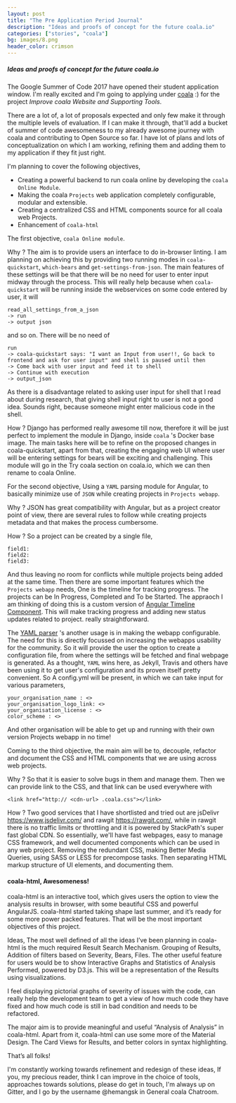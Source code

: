 ```yaml
---
layout: post
title: "The Pre Application Period Journal"
description: "Ideas and proofs of concept for the future coala.io"
categories: ["stories", "coala"]
bg: images/8.png
header_color: crimson
---
```


##### Ideas and proofs of concept for the future coala.io

The Google Summer of Code 2017 have opened their student application window. I'm really excited and I'm going to applying under [coala](http://coala.io) :) for the project _Improve coala Website and Supporting Tools_.

There are a lot of, a lot of proposals expected and only few make it through the multiple levels of evaluation. If I can make it through, that'll add a bucket of summer of code awesomeness to my already awesome journey with coala and contributing to Open Source so far. I have lot of plans and lots of conceptualization on which I am working, refining them and adding them to my application if they fit just right.

I'm planning to cover the following objectives, 
- Creating a powerful backend to run coala online by developing the ```coala Online Module```.
- Making the coala ```Projects``` web application completely configurable, modular and extensible.
- Creating a centralized CSS and HTML components source for all coala web Projects.
- Enhancement of ```coala-html```

The first objective, ```coala Online module```.

Why ? The aim is to provide users an interface to do in-browser linting. I am planning on achieving this by providing two running modes in ```coala-quickstart```, ```which-bears``` and ```get-settings-from-json```. The main features of these settings will be that there will be no need for user to enter input midway through the process. 
This will really help because when ```coala-quickstart``` will be running inside the webservices on some code entered by user, it will 
```
read_all_settings_from_a_json 
-> run 
-> output json
``` 
and so on. 
There will be no need of 
```
run 
-> coala-quickstart says: "I want an Input from user!!, Go back to frontend and ask for user input" and shell is paused until then 
-> Come back with user input and feed it to shell 
-> Continue with execution 
-> output_json
```
As there is a disadvantage related to asking user input for shell that I read about during research, that giving shell input right to user is not a good idea. Sounds right, because someone might enter malicious code in the shell.

How ? Django has performed really awesome till now, therefore it will be just perfect to implement the module in Django, inside ```coala``` 's Docker base image. The main tasks here will be to refine on the proposed changes in coala-quickstart, apart from that, creating the engaging web UI where user will be entering settings for bears will be exciting and challenging. This module will go in the Try coala section on coala.io, which we can then rename to coala Online.

For the second objective, Using a ```YAML``` parsing module for Angular, to basically minimize use of ```JSON``` while creating projects in ```Projects webapp```. 

Why ? JSON has great compatibility with Angular, but as a project creator point of view, there are several rules to follow while creating projects metadata and that makes the process cumbersome. 

How ? So a project can be created by a single file,
```
field1: 
field2: 
field3:
```
And thus leaving no room for conflicts while multiple projects being added at the same time. Then there are some important features which the ```Projects webapp``` needs, One is the timeline for tracking progress. The projects can be In Progress, Completed and To be Started. The appraoch I am thinking of doing this is a custom version of [Angular Timeline Component](http://rp.js.org/angular-timeline/example/index.html). This will make tracking progress and adding new status updates related to project. really straightforward.

The [YAML parser](https://nodeca.github.io/js-yaml/) 's another usage is in making the webapp configurable. 
The need for this is directly focussed on increasing the webapps usability  for the community. So it will provide the user the option to create a configuration file, from where the settings will be fetched and final webpage is generated. As a thought, ```YAML``` wins here, as Jekyll, Travis and others have been using it to get user's configuration and its proven itself pretty convenient. 
So A config.yml will be present, in which we can take input for various parameters, 
```
your_organisation_name : <>
your_organisation_logo_link: <>
your_organisation_license : <>
color_scheme : <>
```
And other organisation will be able to get up and running with their own version Projects webapp in no time!

Coming to the third objective, the main aim will be to, decouple, refactor and document the CSS and HTML components that we are using across web projects.

Why ? So that it is easier to solve bugs in them and manage them. Then we can provide link to the CSS, and that link can be used everywhere with 
```
<link href="http:// <cdn-url> .coala.css"></link>
```
How ? Two good services that I have shortlisted and tried out are jsDelivr https://www.jsdelivr.com/ and rawgit https://rawgit.com/, while in rawgit there is no traffic limits or throttling and it is powered by StackPath's super fast global CDN. So essentially, we'll have fast webpages, easy to manage CSS framework, and well documented components which can be used in any web project. Removing the redundant CSS, making Better Media Queries, using SASS or LESS for precompose tasks. Then separating HTML markup structure of UI elements, and documenting them. 

#### coala-html, Awesomeness!
coala-html is an interactive tool, which gives users the option to view the analysis results in browser, with some beautiful CSS and powerful AngularJS. coala-html started taking shape last summer, and it’s ready for some more power packed features. That will be the most important objectives of this project.

Ideas,
The most well defined of all the ideas I’ve been planning in coala-html is the much required Result Search Mechanism.
Grouping of Results, Addition of filters based on Severity, Bears, Files.
The other useful feature for users would be to show Interactive Graphs and Statistics of Analysis Performed, powered by D3.js.
	This will be a representation of the Results using visualizations.

I feel displaying pictorial graphs of severity of issues with the code, can really help the development team to get a view of how much code they have fixed and how much code is still in bad condition and needs to be refactored.

The major aim is to provide meaningful and useful  “Analysis of Analysis” in coala-html. Apart from it, coala-html can use some more of the Material Design. The Card Views for Results, and better colors in syntax highlighting.

 That’s all folks!
 
 I'm constantly working towards refinement and redesign of these ideas, If you, my precious reader, think I can improve in the choice of tools, approaches towards solutions, please do get in touch, I'm always up on Gitter, and I go by the username @hemangsk in General coala Chatroom.
